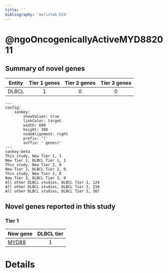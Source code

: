 ```yaml
---
title: ''
bibliography: 'morinlab.bib'
---
```


# @ngoOncogenicallyActiveMYD882011
## Summary of novel genes

|Entity| Tier 1 genes| Tier 2 genes|Tier 3 genes|
|:-:|:-:|:-:|:-:|
|DLBCL|1|0|0|
```mermaid
---
config:
    sankey:
        showValues: true
        linkColor: target
        width: 600
        height: 300
        nodeAlignment: right
        prefix: '('
        suffix: ' genes)'
---
sankey-beta
This study, New Tier 1, 1
New Tier 1, DLBCL Tier 1, 1
This study, New Tier 2, 0
New Tier 2, DLBCL Tier 2, 0
This study, New Tier 3, 0
New Tier 3, DLBCL Tier 3, 0
All other DLBCL studies, DLBCL Tier 1, 124
All other DLBCL studies, DLBCL Tier 2, 210
All other DLBCL studies, DLBCL Tier 3, 387
```

## Novel genes reported in this study

### Tier 1
|New gene|DLBCL tier|
|:-|:-:|
|[MYD88](../MYD88)|1 |


# Details

